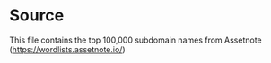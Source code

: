# Source

This file contains the top 100,000 subdomain names from Assetnote (https://wordlists.assetnote.io/)